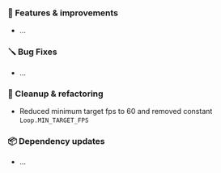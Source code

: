 ### 🚀 Features & improvements

- ...

### 🪛 Bug Fixes

- ...

### 🧽 Cleanup & refactoring

- Reduced minimum target fps to 60 and removed constant `Loop.MIN_TARGET_FPS`

### 📦 Dependency updates

- ...